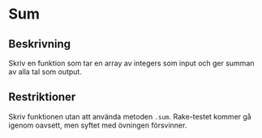 # Sum

## Beskrivning
Skriv en funktion som tar en array av integers som input och ger summan av alla tal som output.

## Restriktioner
Skriv funktionen utan att använda metoden `.sum`. Rake-testet kommer gå igenom oavsett, men syftet med övningen försvinner.